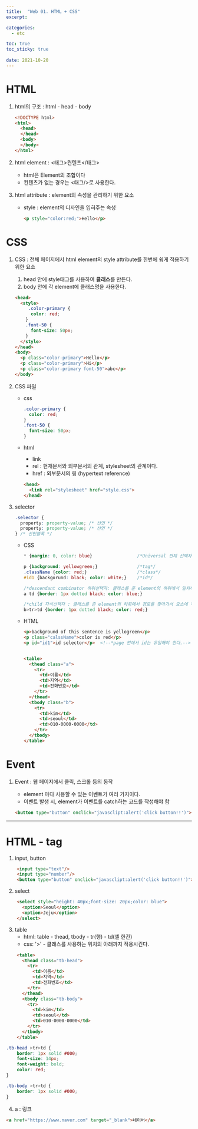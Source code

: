```yaml
---
title:  "Web 01. HTML + CSS"
excerpt:

categories:
  - etc

toc: true
toc_sticky: true
 
date: 2021-10-20
---
```




# HTML

1. html의 구조 : html - head - body

   ```html
   <!DOCTYPE html>
   <html>
     <head>
     </head>
     <body>
     </body>
   </html>
   ```

2. html element : \<태그>컨텐츠</태그>

   * html은 Element의 조합이다
   * 컨텐츠가 없는 경우는 \<태그/>로 사용한다.

3. html attribute : element의 속성을 관리하기 위한 요소

   * style : element의 디자인을 입혀주는 속성

     ```html
     <p style="color:red;">Hello</p>
     ```

# CSS

1. CSS : 전체 페이지에서 html element의 style attribute를 한번에 쉽게 적용하기 위한 요소

   1. head 안에 style태그를 사용하여 **클래스**를 만든다.
   2. body 안에 각 element에 클래스명을 사용한다.

   ```html
   <head>
     <style>
     	.color-primary {
         color: red;
       }
       .font-50 {
         font-size: 50px;
       }
     </style>
   </head>
   <body>
     <p class="color-primary">Hello</p>
     <p class="color-primary">Hi</p>
     <p class="color-primary font-50">abc</p>
   </body>
   ```

2. CSS 파일

   * css

     ```css
     .color-primary {
       color: red;
     }
     .font-50 {
       font-size: 50px;
     }
     ```

   * html

     * link
     * rel : 현재문서와 외부문서의 관계, stylesheet의 관계이다.
     * href : 외부문서의 링 (hypertext reference)

     ```html
     <head>
       <link rel="stylesheet" href="style.css">
     </head>
     ```

3. selector

   ```css
   .selector { 
     property: property-value; /* 선언 */
     property: property-value; /* 선언 */
   } /* 선언블록 */
   ```

   * CSS

     ```css
     * {margin: 0, color: blue}                 /*Universal 전체 선택자*/
     
     p {background: yellowgreen;}               /*tag*/
     .className {color: red;}                   /*class*/
     #id1 {backgorund: black; color: white;}    /*id*/
     
     /*descendant combinator 하위선택자: 클래스를 준 element의 하위에서 일치하는 요소에 모두 적용 */
     a td {border: 1px dotted black; color: blue;}
     
     /*child 자식선택자 : 클래스를 준 element의 하위에서 경로를 찾아가서 요소에 적용*/
     b>tr>td {border: 1px dotted black; color: red;}
     ```
   
   * HTML
   
     ```html
     <p>background of this sentence is yellogreen</p>
     <p class="calssName">color is red</p>
     <p id="id1">id selector</p>  <!--*page 안에서 id는 유일해야 한다.-->
     
     
     <table>
       <thead class="a">
         <tr>
           <td>이름</td>
           <td>지역</td>
           <td>전화번호</td>
         </tr>
       </thead>
       <tbody class="b">
         <tr>
           <td>kim</td>
           <td>seoul</td>
           <td>010-0000-0000</td>
         </tr>
       </tbody>
     </table>
     ```

# Event

1. Event : 웹 페이지에서 클릭, 스크롤 등의 동작

   * element 마다 사용할 수 있는 이벤트가 여러 가지이다.
   * 이벤트 발생 시, element가 이벤트를 catch하는 코드를 작성해야 함

   ```html
   <button type="button" onclick="javasclipt:alert('click button!!')">Click</button>
   ```



---

# HTML - tag

1. input, button

```html
    <input type="text"/>
    <input type="number"/>
    <button type="button" onclick="javasclipt:alert('click button!!')">Click</button>
```

2. select

```html
    <select style="height: 40px;font-size: 20px;color: blue">
      <option>Seoul</option>
      <option>Jeju</option>
    </select>
```

3. table
   * html: table - thead, tbody - tr(행) - td(셀 한칸)
   * css: '>' - 클래스를 사용하는 위치의 아래까지 적용시킨다.

```html
    <table>
      <thead class="tb-head">
        <tr>
          <td>이름</td>
          <td>지역</td>
          <td>전화번호</td>
        </tr>
      </thead>
      <tbody class="tb-body">
        <tr>
          <td>kim</td>
          <td>seoul</td>
          <td>010-0000-0000</td>
        </tr>
      </tbody>
    </table>
```

```css
.tb-head >tr>td {
    border: 1px solid #000;
    font-size: 14px;
    font-weight: bold;
    color: red;
}

.tb-body >tr>td {
    border: 1px solid #000;
}
```

4. a : 링크

```html
<a href="https://www.naver.com" target="_blank">네이버</a>
```





































